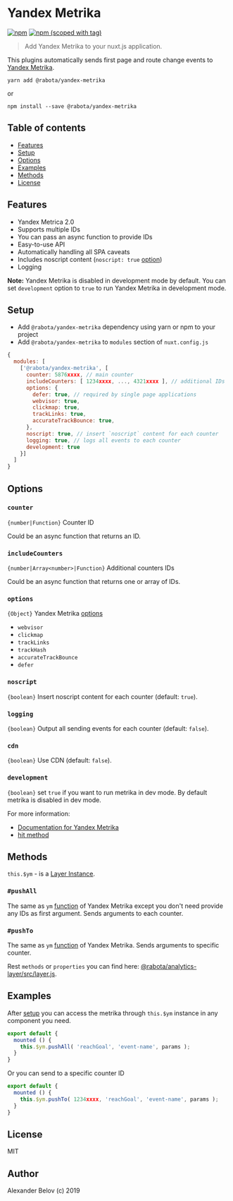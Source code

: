 # Yandex Metrika
[![npm](https://img.shields.io/npm/dt/@rabota/yandex-metrika.svg?style=flat-square)](https://www.npmjs.com/package/@rabota/yandex-metrika)
[![npm (scoped with tag)](https://img.shields.io/npm/v/@rabota/yandex-metrika/latest.svg?style=flat-square)](https://www.npmjs.com/package/@rabota/yandex-metrika)

> Add Yandex Metrika to your nuxt.js application.

This plugins automatically sends first page and route change events to [Yandex Metrika](https://metrica.yandex.com).

```
yarn add @rabota/yandex-metrika
```
or
```
npm install --save @rabota/yandex-metrika
```

## Table of contents

- [Features](#features)
- [Setup](#setup)
- [Options](#options)
- [Examples](#examples)
- [Methods](#methods)
- [License](#license)

## Features

- Yandex Metrica 2.0
- Supports multiple IDs
- You can pass an async function to provide IDs
- Easy-to-use API
- Automatically handling all SPA caveats
- Includes noscript content (`noscript: true` [option](#options))
- Logging

**Note:** Yandex Metrika is disabled in development mode by default.
You can set `development` option to `true` to run Yandex Metrika in development mode.

## Setup
- Add `@rabota/yandex-metrika` dependency using yarn or npm to your project
- Add `@rabota/yandex-metrika` to `modules` section of `nuxt.config.js`
```js
{
  modules: [
    ['@rabota/yandex-metrika', [
      counter: 5876xxxx, // main counter
      includeCounters: [ 1234xxxx, ..., 4321xxxx ], // additional IDs
      options: {
        defer: true, // required by single page applications
        webvisor: true,
        clickmap: true,
        trackLinks: true,
        accurateTrackBounce: true,
      },
      noscript: true, // insert `noscript` content for each counter
      logging: true, // logs all events to each counter
      development: true
    }]
  ]
}
````

## Options

### `counter` 
```{number|Function}``` Counter ID

Could be an async function that returns an ID.

### `includeCounters` 
```{number|Array<number>|Function}``` Additional counters IDs

Could be an async function that returns one or array of IDs.

### `options` 
```{Object}``` Yandex Metrika [options](https://yandex.com/support/metrica/code/counter-initialize.xml)

* `webvisor`
* `clickmap`
* `trackLinks`
* `trackHash`
* `accurateTrackBounce`
* `defer`

### `noscript` 
```{boolean}``` Insert noscript content for each counter (default: `true`).

### `logging` 
```{boolean}``` Output all sending events for each counter (default: `false`).

### `cdn` 
```{boolean}``` Use CDN (default: `false`).

### `development` 
```{boolean}``` set `true` if you want to run metrika in dev mode. By default metrika is disabled in dev mode.

For more information:
- [Documentation for Yandex Metrika](https://yandex.com/support/metrica/code/counter-initialize.html)
- [hit method](https://yandex.com/support/metrica/objects/hit.html)

## Methods

`this.$ym` - is a [Layer Instance](https://github.com/RabotaRu/analytics-layer).

### `#pushAll`

The same as `ym` [function](https://yandex.com/support/metrica/code/counter-initialize.html) of Yandex Metrika except you don't need provide any IDs as first argument.
Sends arguments to each counter.

### `#pushTo`

The same as `ym` [function](https://yandex.com/support/metrica/code/counter-initialize.html) of Yandex Metrika. 
Sends arguments to specific counter.

Rest `methods` or `properties` you can find here: [@rabota/analytics-layer/src/layer.js](https://github.com/RabotaRu/analytics-layer/blob/master/src/layer.js).

## Examples

After [setup](#setup) you can access the metrika through `this.$ym` instance in any component you need.

```js
export default {
  mounted () {
    this.$ym.pushAll( 'reachGoal', 'event-name', params );
  }
}
```

Or you can send to a specific counter ID

```js
export default {
  mounted () {
    this.$ym.pushTo( 1234xxxx, 'reachGoal', 'event-name', params );
  }
}
```

## License

MIT

## Author

Alexander Belov (c) 2019
